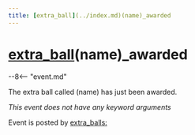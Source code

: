 ```yaml
---
title: [extra_ball](../index.md)(name)_awarded
---
```


# [extra_ball](../index.md)(name)_awarded


--8<-- "event.md"

The extra ball called (name) has just been awarded.

*This event does not have any keyword arguments*

Event is posted by [extra_balls:](../config/extra_balls.md)
